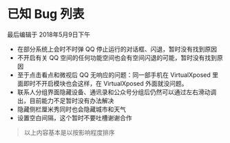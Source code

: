 # 已知 Bug 列表

最后编辑于 2018年5月9日下午

* 在部分系统上会时不时弹 QQ 停止运行的对话框、闪退，暂时没有找到原因
* 不开启有关 QQ 空间的任何功能空间也会有空间闪退的可能，暂时没有找到原因
* 至于点击看点和微视后 QQ 无响应的问题：同一部手机在 VirtualXposed 里面即时不开启模块也会这样，在 VirtualXposed 外面就没问题。
* 联系人分组界面隐藏设备、通讯录和公众号分组后仍然可以通过左右滑动调出，目前能力不足暂时没有办法解决
* 隐藏侧栏厘米秀同时也会隐藏城市和天气
* 设置空白间隔，这个暂时不要吐槽谢谢合作

> 以上内容基本是以按影响程度排序